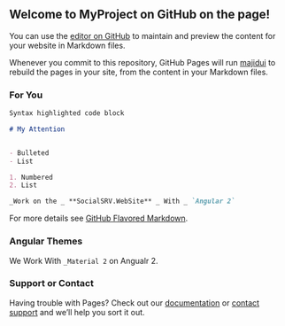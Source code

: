 ## Welcome to MyProject on GitHub on the page!

You can use the [editor on GitHub](https://github.com/majidui/SocialSRV.WebSite/edit/master/README.md) to maintain and preview the content for your website in Markdown files.

Whenever you commit to this repository, GitHub Pages will run [majidui](https://github.com/majidui/) to rebuild the pages in your site, from the content in your Markdown files.

### For You

```markdown
Syntax highlighted code block

# My Attention


- Bulleted
- List

1. Numbered
2. List

_Work on the _ **SocialSRV.WebSite** _ With _ `Angular 2`

```

For more details see [GitHub Flavored Markdown](https://github.com/majidui/SocialSRV.WebSite/tree/readme-edits).

### Angular Themes

We Work With `_Material 2` on Angualr 2.

### Support or Contact

Having trouble with Pages? Check out our [documentation](https://github.com/majidui/SocialSRV.WebSite/tree/readme-edits) or [contact support](ui.jamali@gmail.com) and we’ll help you sort it out.

